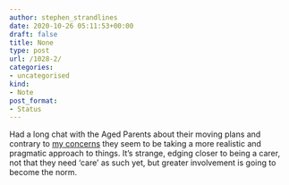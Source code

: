 ```yaml
---
author: stephen_strandlines
date: 2020-10-26 05:11:53+00:00
draft: false
title: None
type: post
url: /1028-2/
categories:
- uncategorised
kind:
- Note
post_format:
- Status
---
```


Had a long chat with the Aged Parents about their moving plans and contrary to [my concerns](https://strandlines.blog/1012-2/) they seem to be taking a more realistic and pragmatic approach to things. It’s strange, edging closer to being a carer, not that they need ‘care’ as such yet, but greater involvement is going to become the norm.
